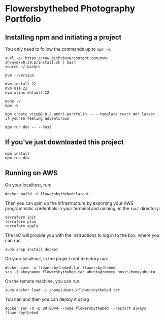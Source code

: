 # Flowersbythebed Photography Portfolio

## Installing npm and initiating a project

You only need to follow the commands up to `npm -v`.

```
curl -o- https://raw.githubusercontent.com/nvm-sh/nvm/v0.39.6/install.sh | bash
source ~/.bashrc

nvm --version

nvm install 22
nvm use 22
nvm alias default 22

node -v
npm -v

npm create vite@8.0.2 andri-portfolio -- --template react #or latest if you're feeling adventurous

npm run dev -- --host

```

## If you've just downloaded this project

```
npm install
npm run dev
```

## Running on AWS

On your localhost, run:

```
docker build -t flowersbythebed:latest .
```

Then you can spin up the infrastructure by exporting your AWS programmatic credentials in your terminal and running, in the `iac/` directory:

```
terraform init
terraform plan
terraform apply
```

The IaC will provide you with the instructions to log in to the box, where you can run

```
sudo snap install docker
```

On your localhost, in the project root directory run:

```
docker save -o flowersbythebed.tar flowersbythebed
scp -i <keyname> flowersbythebed.tar ubuntu@remote_host:/home/ubuntu
```

On the remote machine, you can run:

```
sudo docker load -i /home/ubuntu/flowersbythebed.tar
```

You can and then you can deploy it using

```
docker run -d -p 80:8044 --name flowersbythebed --restart always flowersbythebed
```
